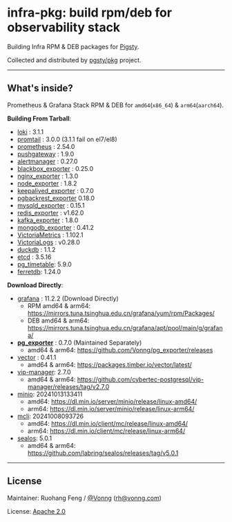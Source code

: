 # infra-pkg: build rpm/deb for observability stack

Building Infra RPM & DEB packages for [Pigsty](https://pigsty.io).

Collected and distributed by [pgsty/pkg](https://github.com/pgsty/pkg) project.


--------

## What's inside?

Prometheus & Grafana Stack RPM & DEB for `amd64`(`x86_64`) & `arm64`(`aarch64`).

**Building From Tarball**:

- [loki](https://github.com/grafana/loki) : 3.1.1
- [promtail](https://github.com/grafana/loki/releases/tag/v3.0.0) : 3.0.0 (3.1.1 fail on el7/el8)
- [prometheus](https://github.com/prometheus/prometheus) : 2.54.0
- [pushgateway](https://github.com/prometheus/pushgateway) : 1.9.0
- [alertmanager](https://github.com/prometheus/alertmanager) : 0.27.0
- [blackbox_exporter](https://github.com/prometheus/blackbox_exporter) : 0.25.0
- [nginx_exporter](https://github.com/nginxinc/nginx-prometheus-exporter) : 1.3.0
- [node_exporter](https://github.com/prometheus/node_exporter) : 1.8.2
- [keepalived_exporter](https://github.com/gen2brain/keepalived_exporter) : 0.7.0
- [pgbackrest_exporter](https://github.com/woblerr/pgbackrest_exporter) 0.18.0
- [mysqld_exporter](https://github.com/prometheus/mysqld_exporter) : 0.15.1
- [redis_exporter](https://github.com/oliver006/redis_exporter) : v1.62.0
- [kafka_exporter](https://github.com/danielqsj/kafka_exporter) : 1.8.0
- [mongodb_exporter](https://github.com/percona/mongodb_exporter) : 0.41.2
- [VictoriaMetrics](https://github.com/VictoriaMetrics/VictoriaMetrics) : 1.102.1
- [VictoriaLogs](https://github.com/VictoriaMetrics/VictoriaMetrics/releases) : v0.28.0
- [duckdb](https://github.com/duckdb/duckdb) : 1.1.2
- [etcd](https://github.com/etcd-io/etcd) : 3.5.16
- [pg_timetable](https://github.com/cybertec-postgresql/pg_timetable): 5.9.0
- [ferretdb](https://github.com/FerretDB/FerretDB): 1.24.0


**Download Directly**:

- [grafana](https://github.com/grafana/grafana/) : 11.2.2 (Download Directly)
    - RPM amd64 & arm64: https://mirrors.tuna.tsinghua.edu.cn/grafana/yum/rpm/Packages/
    - DEB amd64 & arm64: https://mirrors.tuna.tsinghua.edu.cn/grafana/apt/pool/main/g/grafana/
- [**pg_exporter**](https://github.com/Vonng/pg_exporter) : 0.7.0 (Maintained Separately)
    - amd64 & arm64: https://github.com/Vonng/pg_exporter/releases
- [vector](https://github.com/vectordotdev/vector/releases) : 0.41.1
    - amd64 & arm64: https://packages.timber.io/vector/latest/
- [vip-manager](https://github.com/cybertec-postgresql/vip-manager): 2.7.0
    - amd64 & arm64: https://github.com/cybertec-postgresql/vip-manager/releases/tag/v2.7.0
- [minio](https://github.com/minio/minio): 20241013133411
    - amd64: https://dl.min.io/server/minio/release/linux-amd64/
    - arm64: https://dl.min.io/server/minio/release/linux-arm64/
- [mcli](https://github.com/minio/mc): 20241008093726
    - amd64: https://dl.min.io/client/mc/release/linux-amd64/
    - arm64: https://dl.min.io/client/mc/release/linux-arm64/
- [sealos](https://github.com/labring/sealos): 5.0.1
    - amd64 & arm64: https://github.com/labring/sealos/releases/tag/v5.0.1

--------

## License

Maintainer: Ruohang Feng / [@Vonng](https://vonng.com/en/) ([rh@vonng.com](mailto:rh@vonng.com))

License: [Apache 2.0](LICENSE)
